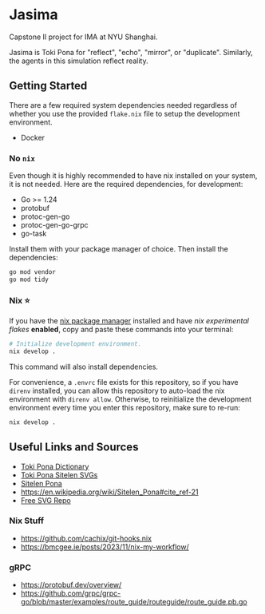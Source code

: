# Jasima

Capstone II project for IMA at NYU Shanghai.

Jasima is Toki Pona for "reflect", "echo", "mirror", or "duplicate". Similarly, the agents in this simulation reflect reality.

## Getting Started

There are a few required system dependencies needed regardless of whether you use the provided `flake.nix` file to setup the development environment.

- Docker

### No `nix`

Even though it is highly recommended to have nix installed on your system, it is not needed. Here are the required dependencies, for development:

- Go >= 1.24
- protobuf
- protoc-gen-go
- protoc-gen-go-grpc
- go-task

Install them with your package manager of choice. Then install the dependencies:

```bash
go mod vendor
go mod tidy
```

### Nix ⭐

If you have the [nix package manager](https://nixos.org/) installed and have _nix experimental flakes_ **enabled**, copy and paste these commands into your terminal:

```bash
# Initialize development environment.
nix develop .
```

This command will also install dependencies.

For convenience, a `.envrc` file exists for this repository, so if you have `direnv` installed, you can allow this repository to auto-load the nix environment with `direnv allow`. Otherwise, to reinitialize the development environment every time you enter this repository, make sure to re-run:

```bash
nix develop .
```

## Useful Links and Sources

- [Toki Pona Dictionary](https://nimi.li/)
- [Toki Pona Sitelen SVGs](https://drive.google.com/open?id=1JnoEV7DFaZBbAZLaL1MXrqlVGm99onnP)
- [Sitelen Pona](https://en.wikipedia.org/wiki/Sitelen_Pona)
- <https://en.wikipedia.org/wiki/Sitelen_Pona#cite_ref-21>
- [Free SVG Repo](https://www.svgrepo.com/)

### Nix Stuff

- <https://github.com/cachix/git-hooks.nix>
- <https://bmcgee.ie/posts/2023/11/nix-my-workflow/>

### gRPC

- <https://protobuf.dev/overview/>
- <https://github.com/grpc/grpc-go/blob/master/examples/route_guide/routeguide/route_guide.pb.go>

